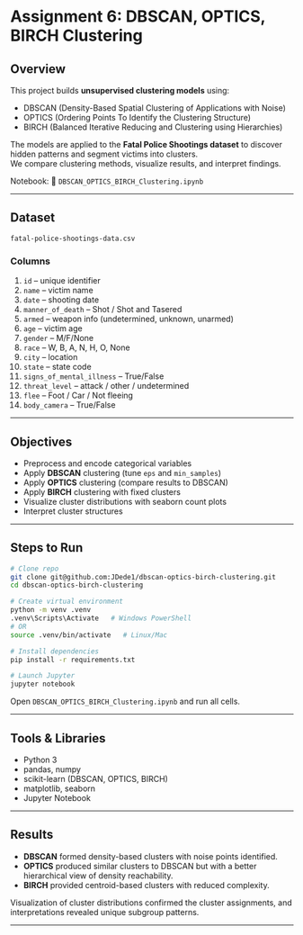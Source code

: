 # Assignment 6: DBSCAN, OPTICS, BIRCH Clustering

## Overview
This project builds **unsupervised clustering models** using:
- DBSCAN (Density-Based Spatial Clustering of Applications with Noise)  
- OPTICS (Ordering Points To Identify the Clustering Structure)  
- BIRCH (Balanced Iterative Reducing and Clustering using Hierarchies)  

The models are applied to the **Fatal Police Shootings dataset** to discover hidden patterns and segment victims into clusters.  
We compare clustering methods, visualize results, and interpret findings.

Notebook: 📓 `DBSCAN_OPTICS_BIRCH_Clustering.ipynb`

---

## Dataset
`fatal-police-shootings-data.csv`

### Columns
1. `id` – unique identifier  
2. `name` – victim name  
3. `date` – shooting date  
4. `manner_of_death` – Shot / Shot and Tasered  
5. `armed` – weapon info (undetermined, unknown, unarmed)  
6. `age` – victim age  
7. `gender` – M/F/None  
8. `race` – W, B, A, N, H, O, None  
9. `city` – location  
10. `state` – state code  
11. `signs_of_mental_illness` – True/False  
12. `threat_level` – attack / other / undetermined  
13. `flee` – Foot / Car / Not fleeing  
14. `body_camera` – True/False  

---

## Objectives
- Preprocess and encode categorical variables  
- Apply **DBSCAN** clustering (tune `eps` and `min_samples`)  
- Apply **OPTICS** clustering (compare results to DBSCAN)  
- Apply **BIRCH** clustering with fixed clusters  
- Visualize cluster distributions with seaborn count plots  
- Interpret cluster structures  

---

## Steps to Run

```bash
# Clone repo
git clone git@github.com:JDede1/dbscan-optics-birch-clustering.git
cd dbscan-optics-birch-clustering

# Create virtual environment
python -m venv .venv
.venv\Scripts\Activate   # Windows PowerShell
# OR
source .venv/bin/activate   # Linux/Mac

# Install dependencies
pip install -r requirements.txt

# Launch Jupyter
jupyter notebook
````

Open `DBSCAN_OPTICS_BIRCH_Clustering.ipynb` and run all cells.

---

## Tools & Libraries

* Python 3
* pandas, numpy
* scikit-learn (DBSCAN, OPTICS, BIRCH)
* matplotlib, seaborn
* Jupyter Notebook

---

## Results

* **DBSCAN** formed density-based clusters with noise points identified.
* **OPTICS** produced similar clusters to DBSCAN but with a better hierarchical view of density reachability.
* **BIRCH** provided centroid-based clusters with reduced complexity.

Visualization of cluster distributions confirmed the cluster assignments, and interpretations revealed unique subgroup patterns.

---